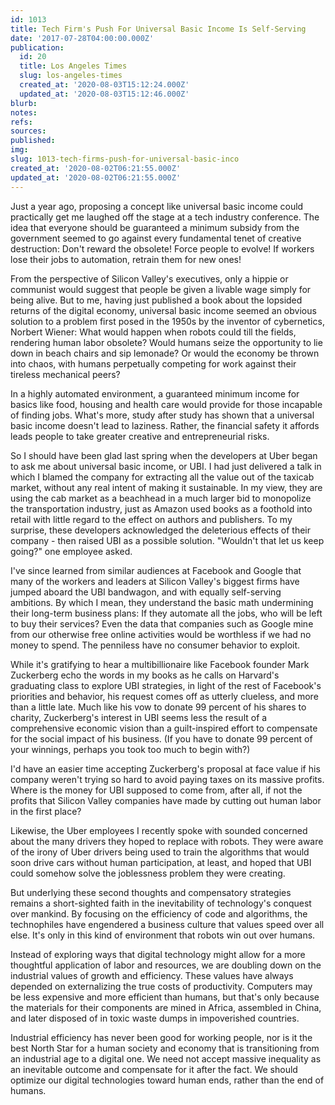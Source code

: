 ```yaml
---
id: 1013
title: Tech Firm's Push For Universal Basic Income Is Self-Serving
date: '2017-07-28T04:00:00.000Z'
publication:
  id: 20
  title: Los Angeles Times
  slug: los-angeles-times
  created_at: '2020-08-03T15:12:24.000Z'
  updated_at: '2020-08-03T15:12:46.000Z'
blurb: 
notes: 
refs: 
sources: 
published: 
img: 
slug: 1013-tech-firms-push-for-universal-basic-inco
created_at: '2020-08-02T06:21:55.000Z'
updated_at: '2020-08-02T06:21:55.000Z'
---
```

Just a year ago, proposing a concept like universal basic income could practically get me laughed off the stage at a tech industry conference. The idea that everyone should be guaranteed a minimum subsidy from the government seemed to go against every fundamental tenet of creative destruction: Don't reward the obsolete! Force people to evolve! If workers lose their jobs to automation, retrain them for new ones!

From the perspective of Silicon Valley's executives, only a hippie or communist would suggest that people be given a livable wage simply for being alive. But to me, having just published a book about the lopsided returns of the digital economy, universal basic income seemed an obvious solution to a problem first posed in the 1950s by the inventor of cybernetics, Norbert Wiener: What would happen when robots could till the fields, rendering human labor obsolete? Would humans seize the opportunity to lie down in beach chairs and sip lemonade? Or would the economy be thrown into chaos, with humans perpetually competing for work against their tireless mechanical peers?

In a highly automated environment, a guaranteed minimum income for basics like food, housing and health care would provide for those incapable of finding jobs. What's more, study after study has shown that a universal basic income doesn't lead to laziness. Rather, the financial safety it affords leads people to take greater creative and entrepreneurial risks.

So I should have been glad last spring when the developers at Uber began to ask me about universal basic income, or UBI. I had just delivered a talk in which I blamed the company for extracting all the value out of the taxicab market, without any real intent of making it sustainable. In my view, they are using the cab market as a beachhead in a much larger bid to monopolize the transportation industry, just as Amazon used books as a foothold into retail with little regard to the effect on authors and publishers. To my surprise, these developers acknowledged the deleterious effects of their company - then raised UBI as a possible solution. "Wouldn't that let us keep going?" one employee asked.

I've since learned from similar audiences at Facebook and Google that many of the workers and leaders at Silicon Valley's biggest firms have jumped aboard the UBI bandwagon, and with equally self-serving ambitions. By which I mean, they understand the basic math undermining their long-term business plans: If they automate all the jobs, who will be left to buy their services? Even the data that companies such as Google mine from our otherwise free online activities would be worthless if we had no money to spend. The penniless have no consumer behavior to exploit.

While it's gratifying to hear a multibillionaire like Facebook founder Mark Zuckerberg echo the words in my books as he calls on Harvard's graduating class to explore UBI strategies, in light of the rest of Facebook's priorities and behavior, his request comes off as utterly clueless, and more than a little late. Much like his vow to donate 99 percent of his shares to charity, Zuckerberg's interest in UBI seems less the result of a comprehensive economic vision than a guilt-inspired effort to compensate for the social impact of his business. (If you have to donate 99 percent of your winnings, perhaps you took too much to begin with?)

I'd have an easier time accepting Zuckerberg's proposal at face value if his company weren't trying so hard to avoid paying taxes on its massive profits. Where is the money for UBI supposed to come from, after all, if not the profits that Silicon Valley companies have made by cutting out human labor in the first place?

Likewise, the Uber employees I recently spoke with sounded concerned about the many drivers they hoped to replace with robots. They were aware of the irony of Uber drivers being used to train the algorithms that would soon drive cars without human participation, at least, and hoped that UBI could somehow solve the joblessness problem they were creating.

But underlying these second thoughts and compensatory strategies remains a short-sighted faith in the inevitability of technology's conquest over mankind. By focusing on the efficiency of code and algorithms, the technophiles have engendered a business culture that values speed over all else. It's only in this kind of environment that robots win out over humans.

Instead of exploring ways that digital technology might allow for a more thoughtful application of labor and resources, we are doubling down on the industrial values of growth and efficiency. These values have always depended on externalizing the true costs of productivity. Computers may be less expensive and more efficient than humans, but that's only because the materials for their components are mined in Africa, assembled in China, and later disposed of in toxic waste dumps in impoverished countries.

Industrial efficiency has never been good for working people, nor is it the best North Star for a human society and economy that is transitioning from an industrial age to a digital one. We need not accept massive inequality as an inevitable outcome and compensate for it after the fact. We should optimize our digital technologies toward human ends, rather than the end of humans.
